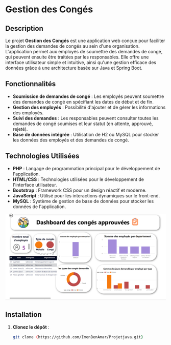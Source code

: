 
# Gestion des Congés

## Description

Le projet **Gestion des Congés** est une application web conçue pour faciliter la gestion des demandes de congés au sein d'une organisation. L'application permet aux employés de soumettre des demandes de congé, qui peuvent ensuite être traitées par les responsables. Elle offre une interface utilisateur simple et intuitive, ainsi qu'une gestion efficace des données grâce à une architecture basée sur Java et Spring Boot.

## Fonctionnalités

- **Soumission de demandes de congé** : Les employés peuvent soumettre des demandes de congé en spécifiant les dates de début et de fin.
- **Gestion des employés** : Possibilité d'ajouter et de gérer les informations des employés.
- **Suivi des demandes** : Les responsables peuvent consulter toutes les demandes de congé soumises et leur statut (en attente, approuvé, rejeté).
- **Base de données intégrée** : Utilisation de H2 ou MySQL pour stocker les données des employés et des demandes de congé.

## Technologies Utilisées

- **PHP** : Langage de programmation principal pour le développement de l'application.
- **HTML/CSS** : Technologies utilisées pour le développement de l'interface utilisateur.
- **Bootstrap** : Framework CSS pour un design réactif et moderne.
- **JavaScript** : Utilisé pour les interactions dynamiques sur le front-end.
- **MySQL** : Système de gestion de base de données pour stocker les données de l'application.

<p align="center">
  <img src="dashbord.png" width="800"/>
</p>


## Installation

1. **Clonez le dépôt** :
   ```bash
   git clone (https://github.com/ImenBenAmar/Projetjava.git)
